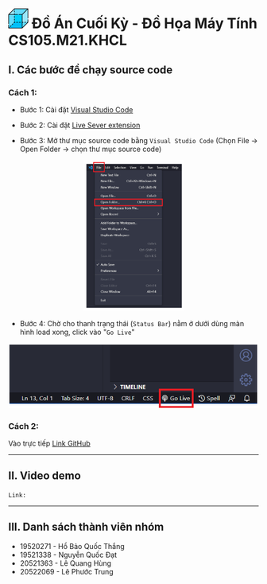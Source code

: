 <h1> <img src="img/box3.png" width="40"> Đồ Án Cuối Kỳ - Đồ Họa Máy Tính CS105.M21.KHCL</h1>


## I. Các bước để chạy source code

### Cách 1:
- Bước 1: Cài đặt [Visual Studio Code](https://code.visualstudio.com/download")

- Bước 2: Cài đặt [Live Sever extension](https://ritwickdey.github.io/vscode-live-server/)

- Bước 3: Mở thư mục source code bằng `Visual Studio Code`
   (Chọn File -> Open Folder -> chọn thư mục source code)

<center>
<img src="img/menu.png" alt="Go live in VS Code" style="width:40%">
</center>

- Bước 4: Chờ cho thanh trạng thái (`Status Bar`) nằm ở dưới dùng màn hình load xong, click vào "`Go Live`" 

<center>
<img src="img/vscode3.png" alt="Go live in VS Code">
</center>


### Cách 2:
Vào trực tiếp [Link GitHub](https://shenggkai.github.io/Final-Project-CS105/)

---
## II. Video demo
    Link: 
---
## III. Danh sách thành viên nhóm
- 19520271 - Hồ Bảo Quốc Thắng
- 19521338 - Nguyễn Quốc Đạt
- 20521363 - Lê Quang Hùng
- 20522069 - Lê Phước Trung 